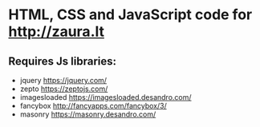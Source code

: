 # HTML, CSS and JavaScript code for http://zaura.lt

## Requires Js libraries:

+ jquery https://jquery.com/
+ zepto https://zeptojs.com/
+ imagesloaded https://imagesloaded.desandro.com/
+ fancybox http://fancyapps.com/fancybox/3/
+ masonry https://masonry.desandro.com/
